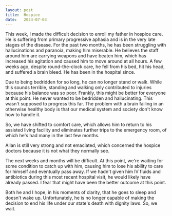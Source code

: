 ```yaml
---
layout: post
title:  Hospice
date:   2024-07-03
---
```

This week, I made the difficult decision to enroll my father in hospice care. He is suffering from primary progressive aphasia and is in the very late stages of the disease. For the past two months, he has been struggling with hallucinations and paranoia, making him miserable. He believes the staff around him are carrying weapons and have beaten him, which has increased his agitation and caused him to move around at all hours. A few weeks ago, despite round-the-clock care, he fell from his bed, hit his head, and suffered a brain bleed. He has been in the hospital since.

Due to being bedridden for so long, he can no longer stand or walk. While this sounds terrible, standing and walking only contributed to injuries because his balance was so poor. Frankly, this might be better for everyone at this point. He never wanted to be bedridden and hallucinating. This wasn't supposed to progress this far. The problem with a brain failing in an otherwise healthy body is that our medical system and society don't know how to handle it. 

So, we have shifted to comfort care, which allows him to return to his assisted living facility and eliminates further trips to the emergency room, of which he's had many in the last few months. 

Allan is still very strong and not emaciated, which concerned the hospice doctors because it is not what they normally see.

The next weeks and months will be difficult. At this point, we're waiting for some condition to catch up with him, causing him to lose his ability to care for himself and eventually pass away. If we hadn't given him IV fluids and antibiotics during this most recent hospital visit, he would likely have already passed. I fear that might have been the better outcome at this point.

Both he and I hope, in his moments of clarity, that he goes to sleep and doesn't wake up. Unfortunately, he is no longer capable of making the decision to end his life under our state's death with dignity laws. So, we wait.
